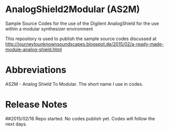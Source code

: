 # AnalogShield2Modular (AS2M)
Sample Source Codes for the use of the Digilent AnalogShield for the use within a modular synthesizer environment

This repository is used to publish the sample source codes discussed at http://journeytounknownsoundscapes.blogspot.de/2015/02/a-ready-made-module-analog-shield.html

# Abbreviations 

AS2M - Analog Shield To Modular. The short name I use in codes.

# Release Notes

##2015/02/16 
    Repo started. No codes publish yet. 
    Codes will follow the next days.
